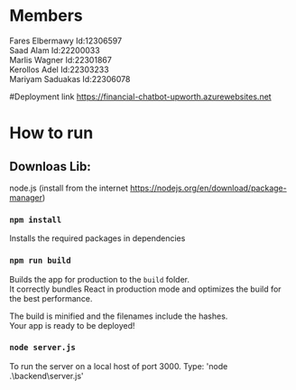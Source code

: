 # Members

Fares Elbermawy    Id:12306597\
Saad Alam          Id:22200033\
Marlis Wagner      Id:22301867\
Kerollos Adel          Id:22303233\
Mariyam	Saduakas   Id:22306078

#Deployment link
https://financial-chatbot-upworth.azurewebsites.net

# How to run

## Downloas Lib:

node.js (install from the internet https://nodejs.org/en/download/package-manager)

### `npm install`
Installs the required packages in dependencies

### `npm run build`

Builds the app for production to the `build` folder.\
It correctly bundles React in production mode and optimizes the build for the best performance.

The build is minified and the filenames include the hashes.\
Your app is ready to be deployed!

### `node server.js`

To run the server on a local host of port 3000. Type: 'node .\backend\server.js'
